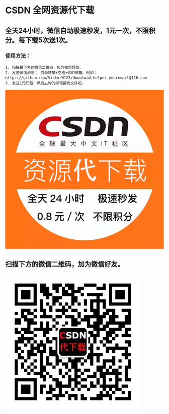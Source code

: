# CSDN 全网资源代下载


## 全天24小时，微信自动极速秒发，1元一次，不限积分。每下载5次送1次。

### 使用方法：
    1. 扫描最下方的微信二维码，加为微信好友。
    2. 发送微信消息： 资源链接+空格+你的邮箱。例如：https://github.com/VictorW123/download_helper youremail@126.com
    3. 发送1元红包，然后去你的邮箱接收文件吧。


![image](http://github.com/VictorW123/download_helper/raw/master/images/content.png)


## 扫描下方的微信二维码，加为微信好友。
![image](http://github.com/VictorW123/download_helper/raw/master/images/barcode.jpg)
